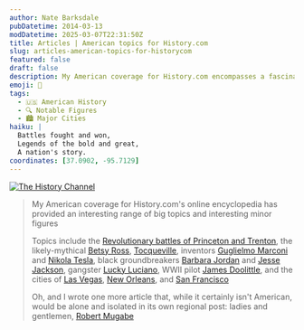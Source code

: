 ```yaml
---
author: Nate Barksdale
pubDatetime: 2014-03-13
modDatetime: 2025-03-07T22:31:50Z
title: Articles | American topics for History.com
slug: articles-american-topics-for-historycom
featured: false
draft: false
description: My American coverage for History.com encompasses a fascinating array of significant events and influential figures.
emoji: 📜
tags:
  - 🇺🇸 American History
  - 🔍 Notable Figures
  - 🏙️ Major Cities
haiku: |
  Battles fought and won,  
  Legends of the bold and great,  
  A nation's story.
coordinates: [37.0902, -95.7129]
---
```


[![The History Channel](https://www.natebarksdale.com/wp-content/uploads/2014/03/history-log.png)](http://www.history.com/topics)

> My American coverage for History.com's online encyclopedia has provided an interesting range of big topics and interesting minor figures
>
> Topics include the [Revolutionary battles of Princeton and Trenton](http://www.history.com/topics/american-revolution/battles-of-trenton-and-princeton), the likely-mythical [Betsy Ross](http://www.history.com/topics/american-revolution/betsy-ross), [Tocqueville](http://www.history.com/topics/alexis-de-tocqueville), inventors [Guglielmo Marconi](http://www.history.com/topics/inventions/guglielmo-marconi) and [Nikola Tesla](http://www.history.com/topics/inventions/nikola-tesla), black groundbreakers [Barbara Jordan](http://www.history.com/topics/black-history/barbara-c-jordan) and [Jesse Jackson](http://www.history.com/topics/black-history/jesse-jackson), gangster [Lucky Luciano](http://www.history.com/topics/lucky-luciano), WWII pilot [James Doolittle](http://www.history.com/topics/world-war-ii/james-h-doolittle), and the cities of [Las Vegas](http://www.history.com/topics/las-vegas), [New Orleans](http://www.history.com/topics/new-orleans), and [San Francisco](http://www.history.com/topics/san-francisco)
>
> Oh, and I wrote one more article that, while it certainly isn't American, would be alone and isolated in its own regional post: ladies and gentlemen, [Robert Mugabe](http://www.history.com/topics/robert-mugabe)
